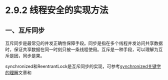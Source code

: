 # 2.9.2 线程安全的实现方法

## 一、互斥同步

互斥同步是最常见的并发正确性保障手段。同步是指在多个线程并发访问共享数据时，保证共享数据在同一时刻只被一条线程使用。互斥是一种手段，可以理解为互斥是因，同步是果。

synchronized和ReentrantLock是互斥同步的实现，可参考[synchronized关键字的理解](https://ranqingisfine.github.io/myBlog/%E4%B8%80%E3%80%81Java%E5%9F%BA%E7%A1%80/1.2%20%E5%85%B3%E9%94%AE%E5%AD%97/1.2.2%20synchronized%E5%85%B3%E9%94%AE%E5%AD%97.html)文章和
